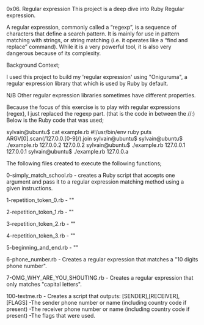 0x06. Regular expression
This project is a deep dive into Ruby Regular expression.

A regular expression, commonly called a “regexp”, is a sequence of characters that define a search pattern. It is mainly for use in pattern matching with strings, or string matching (i.e. it operates like a “find and replace” command). While it is a very powerful tool, it is also very dangerous because of its complexity.

Background Context;

I used this project to build my 'regular expression' using "Oniguruma", a regular expression library that which is used by Ruby by default.

N/B Other regular expression libraries sometimes have different properties.

Because the focus of this exercise is to play with regular expressions (regex), I just replaced the regexp part. (that is the code in between the //:) Below is the Ruby code that was used;

sylvain@ubuntu$ cat example.rb #!/usr/bin/env ruby puts ARGV[0].scan(/127.0.0.[0-9]/).join sylvain@ubuntu$ sylvain@ubuntu$ ./example.rb 127.0.0.2 127.0.0.2 sylvain@ubuntu$ ./example.rb 127.0.0.1 127.0.0.1 sylvain@ubuntu$ ./example.rb 127.0.0.a

The following files created to execute the following functions;

0-simply_match_school.rb - creates a Ruby script that accepts one argument and pass it to a regular expression matching method using a given instructions.

1-repetition_token_0.rb - ""

2-repetition_token_1.rb - ""

3-repetition_token_2.rb - ""

4-repetition_token_3.rb - ""

5-beginning_and_end.rb - ""

6-phone_number.rb - Creates a regular expression that matches a "10 digits phone number".

7-OMG_WHY_ARE_YOU_SHOUTING.rb - Creates a regular expression that only matches "capital letters".

100-textme.rb - Creates a script that outputs: [SENDER],[RECEIVER],[FLAGS] -The sender phone number or name (including country code if present) -The receiver phone number or name (including country code if present) -The flags that were used.
